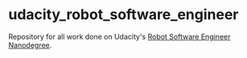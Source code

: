 # udacity_robot_software_engineer

Repository for all work done on Udacity's [Robot Software Engineer Nanodegree](https://www.udacity.com/course/robotics-software-engineer--nd209).
